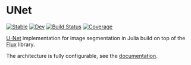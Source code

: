 # UNet

[![Stable](https://img.shields.io/badge/docs-stable-blue.svg)](https://a-r-n-o-l-d.github.io/UNet.jl/stable)
[![Dev](https://img.shields.io/badge/docs-dev-blue.svg)](https://a-r-n-o-l-d.github.io/UNet.jl/dev/)
[![Build Status](https://github.com/a-r-n-o-l-d/UNet.jl/workflows/CI/badge.svg)](https://github.com/a-r-n-o-l-d/UNet.jl/actions)
[![Coverage](https://codecov.io/gh/a-r-n-o-l-d/UNet.jl/branch/master/graph/badge.svg)](https://codecov.io/gh/a-r-n-o-l-d/UNet.jl)

[U-Net](https://arxiv.org/abs/1505.04597v1) implementation for image 
segmentation in Julia build on top of the [Flux](http://fluxml.github.io/) 
library.

The architecture is fully configurable, see the 
[documentation](https://a-r-n-o-l-d.github.io/UNet.jl/dev/#UNet.unet-Tuple{}).